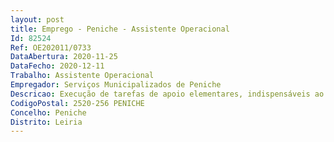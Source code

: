 ```yaml
--- 
layout: post
title: Emprego - Peniche - Assistente Operacional
Id: 82524
Ref: OE202011/0733
DataAbertura: 2020-11-25
DataFecho: 2020-12-11
Trabalho: Assistente Operacional
Empregador: Serviços Municipalizados de Peniche
Descricao: Execução de tarefas de apoio elementares, indispensáveis ao funcionamento do serviço, podendo comportar esforço físico. As funções podem ser de natureza executiva, de caráter manual ou mecânico, enquadradas em diretivas gerais bem definidas e correspondentes ao grau de complexidade 1, nomeadamente as seguintes   Assegurar a limpeza e conservação das instalações   Colaborar em trabalhos auxiliares de montagem, desmontagem e conservação de equipamentos   Auxiliar na execução de cargas e descargas   Abertura e fecho de valas para instalações de tubagens   Executar outras tarefas, não especificadas, de caráter manual e exigindo principalmente esforço físico e conhecimentos práticos.
CodigoPostal: 2520-256 PENICHE
Concelho: Peniche
Distrito: Leiria
--- 
```

